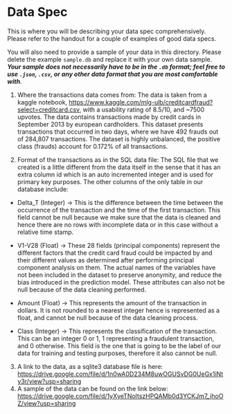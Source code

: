 # Data Spec
This is where you will be describing your data spec comprehensively. Please refer to the handout for a couple of examples of good data specs.

You will also need to provide a sample of your data in this directory. Please delete the example `sample.db` and replace it with your own data sample. ***Your sample does not necessarily have to be in the `.db` format; feel free to use `.json`, `.csv`, or any other data format that you are most comfortable with***.


1) Where the transactions data comes from:
The data is taken from a kaggle notebook, https://www.kaggle.com/mlg-ulb/creditcardfraud?select=creditcard.csv, with a usability rating of 8.5/10, and ~7500 upvotes. The data contains transactions made by credit cards in September 2013 by european cardholders.
This dataset presents transactions that occurred in two days, where we have 492 frauds out of 284,807 transactions. The dataset is highly unbalanced, the positive class (frauds) account for 0.172% of all transactions. 

2) Format of the transactions as in the SQL data file:
The SQL file that we created is a little different from the data itself in the sense that it has an extra column id which is an auto incremented integer and is used for primary key purposes. The other columns of the only table in our database include:

  - Delta_T (Integer) -> This is the difference between the time between the occurrence of the transaction and the time of the first transaction. This field cannot be null because we make sure that the data is cleaned and hence there are no rows with incomplete data or in this case without a relative time stamp.

  - V1-V28 (Float) -> These 28 fields (principal components) represent the different factors that the credit card fraud could be impacted by and their different values as determined after performing principal component analysis on them. The actual names of the variables have not been included in the dataset to preserve anonymity, and reduce the bias introduced in the prediction model. These attributes can also not be null because of the data cleaning performed.

  - Amount (Float) -> This represents the amount of the transaction in dollars. It is not rounded to a nearest integer hence is represented as a float, and cannot be null because of the data cleaning process.

  - Class (Integer) -> This represents the classification of the transaction. This can be an integer 0 or 1, 1 representing a fraudulent transaction, and 0 otherwise. This field is the one that is going to be the label of our data for training and testing purposes, therefore it also cannot be null. 

3) A link to the data, as a sqlite3 database file is here: https://drive.google.com/file/d/1n0wA0D234M8uwOGUSvDG0UeGx1iNty3r/view?usp=sharing 
4) A sample of the data can be found on the link below: https://drive.google.com/file/d/1yXyeTNoltszHPQAMb0d3YCKJm7_jhoOZ/view?usp=sharing 
